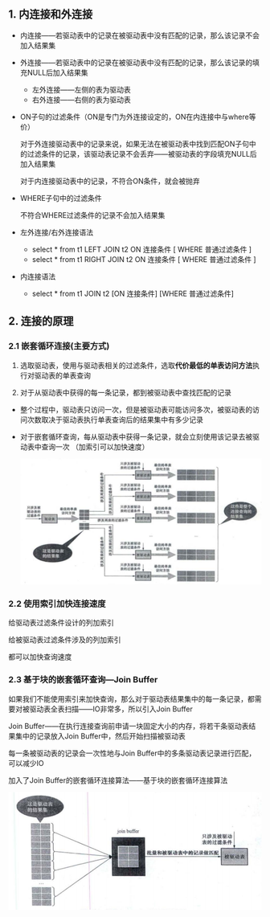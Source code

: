## 1. 内连接和外连接

* 内连接——若驱动表中的记录在被驱动表中没有匹配的记录，那么该记录不会加入结果集

* 外连接——若驱动表中的记录在被驱动表中没有匹配的记录，那么该记录的填充NULL后加入结果集
  
  * 左外连接——左侧的表为驱动表
  * 右外连接——右侧的表为驱动表

* ON子句的过滤条件（ON是专门为外连接设定的，ON在内连接中与where等价）
  
  对于外连接驱动表中的记录来说，如果无法在被驱动表中找到匹配ON子句中的过滤条件的记录，该驱动表记录不会丢弃——被驱动表的字段填充NULL后加入结果集
  
  对于内连接驱动表中的记录，不符合ON条件，就会被抛弃

* WHERE子句中的过滤条件
  
  不符合WHERE过滤条件的记录不会加入结果集

* 左外连接/右外连接语法
  
  * select * from t1 LEFT JOIN t2 ON 连接条件 [ WHERE 普通过滤条件 ]  
  * select * from t1 RIGHT JOIN t2 ON 连接条件 [ WHERE 普通过滤条件 ]

* 内连接语法
  
  * select * from t1 JOIN t2 [ON 连接条件] [WHERE 普通过滤条件]

## 2. 连接的原理

### 2.1 嵌套循环连接(主要方式)

1. 选取驱动表，使用与驱动表相关的过滤条件，选取**代价最低的单表访问方法**执行对驱动表的单表查询

2. 对于从驱动表中获得的每一条记录，都到被驱动表中查找匹配的记录
* 整个过程中，驱动表只访问一次，但是被驱动表可能访问多次，被驱动表的访问次数取决于驱动表执行单表查询后的结果集中有多少记录

* 对于嵌套循环查询，每从驱动表中获得一条记录，就会立刻使用该记录去被驱动表中查询一次 （加索引可以加快速度）
  
  ![嵌套循环连接](picture/嵌套循环连接.png)

### 2.2 使用索引加快连接速度

给驱动表过滤条件设计的列加索引

给被驱动表过滤条件涉及的列加索引

都可以加快查询速度

### 2.3 基于块的嵌套循环查询—Join Buffer

如果我们不能使用索引来加快查询，那么对于驱动表结果集中的每一条记录，都需要对被驱动表全表扫描——IO非常多，所以引入Join Buffer

Join Buffer——在执行连接查询前申请一块固定大小的内存，将若干条驱动表结果集中的记录放入Join Buffer中，然后开始扫描被驱动表

每一条被驱动表的记录会一次性地与Join Buffer中的多条驱动表记录进行匹配，可以减少IO

加入了Join Buffer的嵌套循环连接算法——基于块的嵌套循环连接算法

![JoinBuffer](picture/JoinBuffer.png)
